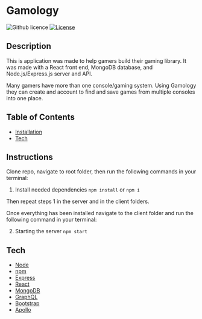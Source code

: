 # Gamology

![Github licence](http://img.shields.io/badge/license-MIT-blue.svg)
[![License](https://img.shields.io/badge/License-Apache%202.0-blue.svg)](https://opensource.org/licenses/Apache-2.0)

## Description

This is application was made to help gamers build their gaming library. It was made with a React front end, MongoDB database, and Node.js/Express.js server and API.

Many gamers have more than one console/gaming system. Using Gamology they can create and account to find and save games from multiple consoles into one place.

## Table of Contents

* [Installation](#installation)
* [Tech](#tech)

## Instructions

Clone repo, navigate to root folder, then run the following commands in your terminal:

1. Install needed dependencies
`npm install` or `npm i`

Then repeat steps 1 in the server and in the client folders.

Once everything has been installed navigate to the client folder and run the following command in your terminal:

2. Starting the server
`npm start`

## Tech

* [Node](https://nodejs.org/en/)
* [npm](https://www.npmjs.com/)
* [Express](https://expressjs.com/)
* [React](https://reactjs.org/)
* [MongoDB](https://www.mongodb.com/)
* [GraphQL](https://graphql.org/)
* [Bootstrap](https://getbootstrap.com/)
* [Apollo](https://www.apollographql.com/)
